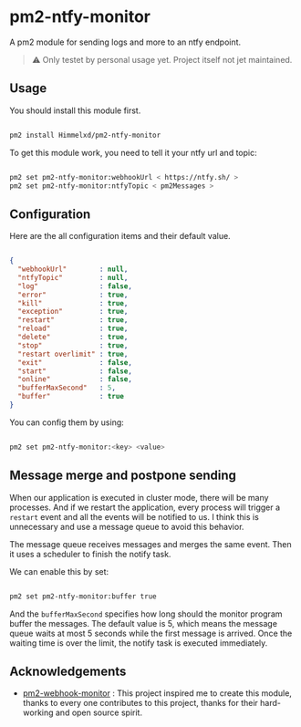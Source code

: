 # pm2-ntfy-monitor
A pm2 module for sending logs and more to an ntfy endpoint.
> :warning: Only testet by personal usage yet. Project itself not jet maintained. 


## Usage

You should install this module first.

```sh

pm2 install Himmelxd/pm2-ntfy-monitor

```

To get this module work, you need to tell it your ntfy url and topic:

```sh

pm2 set pm2-ntfy-monitor:webhookUrl < https://ntfy.sh/ >
pm2 set pm2-ntfy-monitor:ntfyTopic < pm2Messages >

```



## Configuration

Here are the all configuration items and their default value.

```json

{
  "webhookUrl"        : null,
  "ntfyTopic"         : null,
  "log"               : false,
  "error"             : true,
  "kill"              : true,
  "exception"         : true,
  "restart"           : true,
  "reload"            : true,
  "delete"            : true,
  "stop"              : true,
  "restart overlimit" : true,
  "exit"              : false,
  "start"             : false,
  "online"            : false,
  "bufferMaxSecond"   : 5,
  "buffer"            : true
}

```

You can config them by using:

```sh

pm2 set pm2-ntfy-monitor:<key> <value>

```

## Message merge and postpone sending

When our application is executed in cluster mode, there will be many processes. And if we restart the application, every process will trigger a `restart` event and all the events will be notified to us. I think this is unnecessary and use a message queue to avoid this behavior.

The message queue receives messages and merges the same event. Then it uses a scheduler to finish the notify task.

We can enable this by set:

```sh

pm2 set pm2-ntfy-monitor:buffer true

```

And the `bufferMaxSecond` specifies how long should the monitor program buffer the messages. The default value is 5, which means the message queue waits at most 5 seconds while the first message is arrived. Once the waiting time is over the limit, the notify task is executed immediately.

## Acknowledgements

- [pm2-webhook-monitor](https://github.com/ZhangPuXi/Pm2WebhookMonitor) : This project inspired me to create this module, thanks to every one contributes to this project, thanks for their hard-working and open source spirit.
